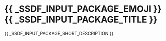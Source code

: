 # {{ _SSDF_INPUT_PACKAGE_EMOJI }} {{ _SSDF_INPUT_PACKAGE_TITLE }}

{{ _SSDF_INPUT_PACKAGE_SHORT_DESCRIPTION }}
